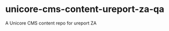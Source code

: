 unicore-cms-content-ureport-za-qa
=================================

A Unicore CMS content repo for ureport ZA
